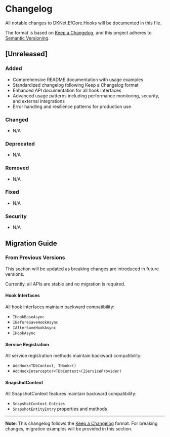# Changelog

All notable changes to DKNet.EfCore.Hooks will be documented in this file.

The format is based on [Keep a Changelog](https://keepachangelog.com/en/1.0.0/),
and this project adheres to [Semantic Versioning](https://semver.org/spec/v2.0.0.html).

## [Unreleased]

### Added

- Comprehensive README documentation with usage examples
- Standardized changelog following Keep a Changelog format
- Enhanced API documentation for all hook interfaces
- Advanced usage patterns including performance monitoring, security, and external integrations
- Error handling and resilience patterns for production use

### Changed

- N/A

### Deprecated

- N/A

### Removed

- N/A

### Fixed

- N/A

### Security

- N/A

## Migration Guide

### From Previous Versions

This section will be updated as breaking changes are introduced in future versions.

Currently, all APIs are stable and no migration is required.

#### Hook Interfaces

All hook interfaces maintain backward compatibility:

- `IHookBaseAsync`
- `IBeforeSaveHookAsync`
- `IAfterSaveHookAsync`
- `IHookAsync`

#### Service Registration

All service registration methods maintain backward compatibility:

- `AddHook<TDbContext, THook>()`
- `AddHookInterceptor<TDbContext>(IServiceProvider)`

#### SnapshotContext

All SnapshotContext features maintain backward compatibility:

- `SnapshotContext.Entries`
- `SnapshotEntityEntry` properties and methods

---

**Note**: This changelog follows the [Keep a Changelog](https://keepachangelog.com/en/1.0.0/) format.
For breaking changes, migration examples will be provided in this section.